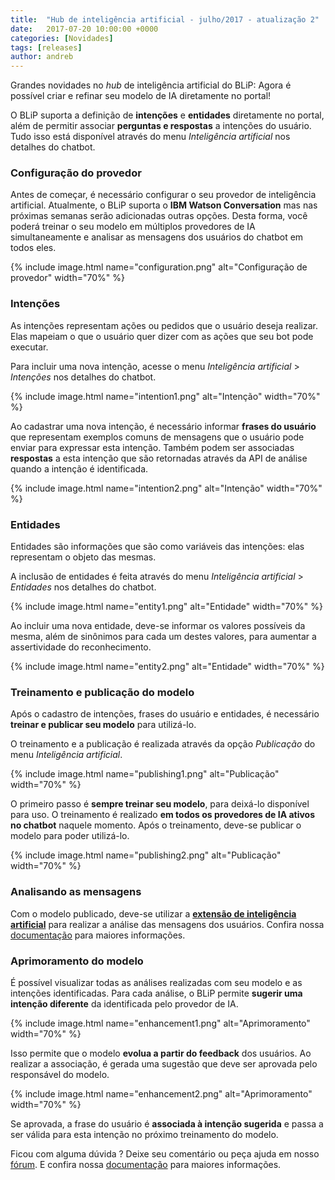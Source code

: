 ```yaml
---
title:  "Hub de inteligência artificial - julho/2017 - atualização 2"
date:   2017-07-20 10:00:00 +0000
categories: [Novidades]
tags: [releases]
author: andreb
---
```


Grandes novidades no *hub* de inteligência artificial do BLiP: Agora é possível criar e refinar seu modelo de IA diretamente no portal!

<!--preview-->

O BLiP suporta a definição de **intenções** e **entidades** diretamente no portal, além de permitir associar **perguntas e respostas** a intenções do usuário. Tudo isso está disponível através do menu *Inteligência artificial* nos detalhes do chatbot.

### Configuração do provedor

Antes de começar, é necessário configurar o seu provedor de inteligência artificial. Atualmente, o BLiP suporta o **IBM Watson Conversation** mas nas próximas semanas serão adicionadas outras opções. Desta forma, você poderá treinar o seu modelo em múltiplos provedores de IA simultaneamente e analisar as mensagens dos usuários do chatbot em todos eles.

{% include image.html name="configuration.png" alt="Configuração de provedor" width="70%" %}

### Intenções

As intenções representam ações ou pedidos que o usuário deseja realizar. Elas mapeiam o que o usuário quer dizer com as ações que seu bot pode executar. 

Para incluir uma nova intenção, acesse o menu *Inteligência artificial* > *Intenções* nos detalhes do chatbot.

{% include image.html name="intention1.png" alt="Intenção" width="70%" %}

Ao cadastrar uma nova intenção, é necessário informar **frases do usuário** que representam exemplos comuns de mensagens que o usuário pode enviar para expressar esta intenção. Também podem ser associadas **respostas** a esta intenção que são retornadas através da API de análise quando a intenção é identificada.

{% include image.html name="intention2.png" alt="Intenção" width="70%" %}

### Entidades

Entidades são informações que são como variáveis das intenções: elas representam o objeto das mesmas.

A inclusão de entidades é feita através do menu *Inteligência artificial* > *Entidades* nos detalhes do chatbot.

{% include image.html name="entity1.png" alt="Entidade" width="70%" %}

Ao incluir uma nova entidade, deve-se informar os valores possíveis da mesma, além de sinônimos para cada um destes valores, para aumentar a assertividade do reconhecimento.

{% include image.html name="entity2.png" alt="Entidade" width="70%" %}

### Treinamento e publicação do modelo

Após o cadastro de intenções, frases do usuário e entidades, é necessário **treinar e publicar seu modelo** para utilizá-lo. 

O treinamento e a publicação é realizada através da opção *Publicação* do menu *Inteligência artificial*.

{% include image.html name="publishing1.png" alt="Publicação" width="70%" %}

O primeiro passo é **sempre treinar seu modelo**, para deixá-lo disponível para uso. O treinamento é realizado **em todos os provedores de IA ativos no chatbot** naquele momento. Após o treinamento, deve-se publicar o modelo  para poder utilizá-lo.

{% include image.html name="publishing2.png" alt="Publicação" width="70%" %}

### Analisando as mensagens

Com o modelo publicado, deve-se utilizar a [**extensão de inteligência artificial**](https://portal.blip.ai/#/docs/extensions/artificial-intelligence) para realizar a análise das mensagens dos usuários. Confira nossa [documentação](https://portal.blip.ai/#/docs/extensions/artificial-intelligence) para maiores informações.

### Aprimoramento do modelo

É possível visualizar todas as análises realizadas com seu modelo e as intenções identificadas. Para cada análise, o BLiP permite **sugerir uma intenção diferente** da identificada pelo provedor de IA.

{% include image.html name="enhancement1.png" alt="Aprimoramento" width="70%" %}

Isso permite que o modelo **evolua a partir do feedback** dos usuários. Ao realizar a associação, é gerada uma sugestão que deve ser aprovada pelo  responsável do modelo. 

{% include image.html name="enhancement2.png" alt="Aprimoramento" width="70%" %}

Se aprovada, a frase do usuário é **associada à intenção sugerida** e passa a ser válida para esta intenção no próximo treinamento do modelo.

Ficou com alguma dúvida ? Deixe seu comentário ou peça ajuda em nosso [fórum](https://forum.blip.ai). E confira nossa [documentação](https://portal.blip.ai/#/docs/extensions/artificial-intelligence) para maiores informações.
